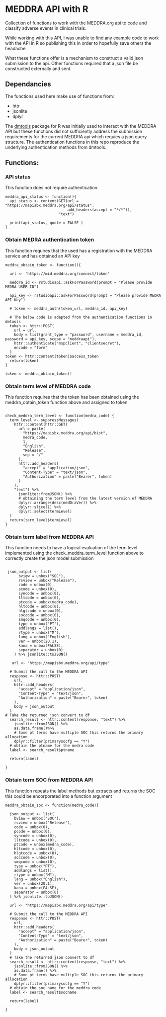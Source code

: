 # MEDDRA API with R

Collection of functions to work with the MEDDRA.org api to code and classify adverse events in clinical trials.

While working with this API, I was unable to find any example code to work with the API in R so publishing this in order to hopefully save others the headache.

What these functions offer is a mechanism to construct a valid json submission to the api. Other functions required that a json file be constructed externally and sent.

## Dependancies
The functions used here make use of functions from:
- httr
- jsonlite
- dplyr

The [dmtools](https://github.com/KonstantinRyabov/dmtools/tree/62d753239cf54eb6beee8da02606477f9b447130) package for R was initially used to interact with the MEDDRA API but these functions did not sufficiently address the submission requirements for the current MEDDRA api which requies a json query structure. The authentication functions in this repo reproduce the underlying authentication methods from dmtools.

## Functions:


### API status

This function does not require authentication.

```
meddra_api_status <- function(){
  api_status <- content(GET(url = "https://mapisbx.meddra.org/api/status",
                            add_headers(accept = "*/*")),
                        "text")

  print(api_status, quote = FALSE )
}

```

### Obtain MEDRA authentication token

This function requires that the used has a registration with the MEDDRA service and has obtained an API key

```
meddra_obtain_token <- function(){

  url <- 'https://mid.meddra.org/connect/token'

  meddra_id <- rstudioapi::askForPassword(prompt = "Please provide MEDRA USER ID")

  api_key <- rstudioapi::askForPassword(prompt = "Please provide MEDRA API Key")

  # token <- meddra_auth(token_url, meddra_id, api_key)

  # The below code is adapted from the authentication functions in dmtools
  token <- httr::POST(
    url = url,
    body = list(grant_type = "password", username = meddra_id, password = api_key, scope = "meddraapi"),
    httr::authenticate("mspclient", "clientsecret"),
    encode = "form"
  )
token <- httr::content(token)$access_token
  return(token)
}

token <- meddra_obtain_token()
```

### Obtain term level of MEDDRA code

This function requires that the token has been obtained using the meddra_obtain_token function above and assigned to token

```

check_meddra_term_level <- function(medra_code) {
  term_level <- suppressMessages(
    httr::content(httr::GET(
      url = paste(
        "https://mapisbx.meddra.org/api/hist",
        medra_code,
        1,
        "English",
        "Release",
        sep = "/"
      ),
      httr::add_headers(
        "accept" = "application/json",
        "Content-Type" = "text/json",
        "Authorization" = paste("Bearer", token)
      )
    ),
    "text") %>%
      jsonlite::fromJSON() %>%
      # obtaining the term level from the latest version of MEDDRA
      dplyr::arrange(desc(medDraVer)) %>%
      dplyr::slice(1) %>%
      dplyr::select(termLevel)
  )
  return(term_level$termLevel)
}
```

### Obtain term label from MEDDRA API

This function needs to have a logical evaluation of the term level implemented using the check_meddra_term_level function above to correctly create the json model submission

```

 json_output <- list(
      bview = unbox("SOC"),
      rsview = unbox("Release"),
      code = unbox(0),
      pcode = unbox(0),
      syncode = unbox(0),
      lltcode = unbox(0),
      ptcode = unbox(medra_code),
      hltcode = unbox(0),
      hlgtcode = unbox(0),
      soccode = unbox(0),
      smqcode = unbox(0),
      type = unbox("PT"),
      addlangs = list(),
      rtype = unbox("M"),
      lang = unbox("English"),
      ver = unbox(20.1),
      kana = unbox(FALSE),
      separator = unbox(0)
    ) %>% jsonlite::toJSON()

   url <- "https://mapisbx.meddra.org/api/type"

  # Submit the call to the MEDDRA API
  response <- httr::POST(
    url,
    httr::add_headers(
      "accept" = "application/json",
      "Content-Type" = "text/json",
      "Authorization" = paste("Bearer", token)
    ),
    body = json_output
  )
# Take the returned json convert to df
  search_result <- httr::content(response, "text") %>%
    jsonlite::fromJSON() %>%
    as.data.frame()%>%
    # Some pt terms have multiple SOC this returns the primary allocation
    dplyr::filter(primarysocfg == "Y")
  # obtain the ptname for the medra code
  label <- search_result$ptname

  return(label)

}
```


### Obtain term SOC from MEDDRA API

This function repeats the label methods but extracts and returns the SOC this could be encorporated into a function argument

```
meddra_obtain_soc <- function(medra_code){

  json_output <- list(
    bview = unbox("SOC"),
    rsview = unbox("Release"),
    code = unbox(0),
    pcode = unbox(0),
    syncode = unbox(0),
    lltcode = unbox(0),
    ptcode = unbox(medra_code),
    hltcode = unbox(0),
    hlgtcode = unbox(0),
    soccode = unbox(0),
    smqcode = unbox(0),
    type = unbox("PT"),
    addlangs = list(),
    rtype = unbox("M"),
    lang = unbox("English"),
    ver = unbox(20.1),
    kana = unbox(FALSE),
    separator = unbox(0)
  ) %>% jsonlite::toJSON()

  url <- "https://mapisbx.meddra.org/api/type"

  # Submit the call to the MEDDRA API
  response <- httr::POST(
    url,
    httr::add_headers(
      "accept" = "application/json",
      "Content-Type" = "text/json",
      "Authorization" = paste("Bearer", token)
    ),
    body = json_output
  )
  # Take the returned json convert to df
  search_result <- httr::content(response, "text") %>%
    jsonlite::fromJSON() %>%
    as.data.frame() %>%
    # Some pt terms have multiple SOC this returns the primary allocation
    dplyr::filter(primarysocfg == "Y")
  # obtain the soc name for the meddra code
  label <- search_result$socname

  return(label)

}
```
